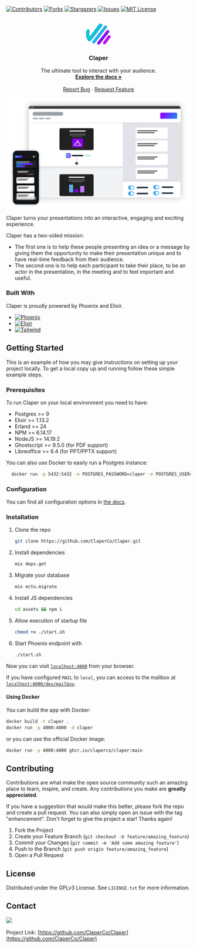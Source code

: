 
[![Contributors][contributors-shield]][contributors-url]
[![Forks][forks-shield]][forks-url]
[![Stargazers][stars-shield]][stars-url]
[![Issues][issues-shield]][issues-url]
[![MIT License][license-shield]][license-url]

<!-- PROJECT LOGO -->
<br />
<div align="center">
  <a href="https://github.com/ClaperCo/Claper">
    <img src="priv/static/images/logo.png" alt="Logo" >
  </a>

  <h3 align="center">Claper</h3>

  <p align="center">
    The ultimate tool to interact with your audience.
    <br />
    <a href="https://docs.claper.co"><strong>Explore the docs »</strong></a>
    <br />
    <br />
    <a href="https://github.com/ClaperCo/Claper/issues">Report Bug</a>
    ·
    <a href="https://github.com/ClaperCo/Claper/issues">Request Feature</a>
  </p>
</div>




[![Product Name Screen Shot][product-screenshot]](https://claper.co)

Claper turns your presentations into an interactive, engaging and exciting experience.

Claper has a two-sided mission:
- The first one is to help these people presenting an idea or a message by giving them the opportunity to make their presentation unique and to have real-time feedback from their audience.
- The second one is to help each participant to take their place, to be an actor in the presentation, in the meeting and to feel important and useful.


### Built With

Claper is proudly powered by Phoenix and Elixir.

* [![Phoenix][Phoenix]][Phoenix-url]
* [![Elixir][Elixir]][Elixir-url]
* [![Tailwind][Tailwind]][Tailwind-url]


<!-- GETTING STARTED -->
## Getting Started

This is an example of how you may give instructions on setting up your project locally.
To get a local copy up and running follow these simple example steps.

### Prerequisites

To run Claper on your local environment you need to have:
* Postgres >= 9
* Elixir >= 1.13.2
* Erland >= 24
* NPM >= 6.14.17
* NodeJS >= 14.19.2
* Ghostscript >= 9.5.0 (for PDF support)
* Libreoffice >= 6.4 (for PPT/PPTX support)

You can also use Docker to easily run a Postgres instance:
```sh
  docker run -p 5432:5432 -e POSTGRES_PASSWORD=claper -e POSTGRES_USER=claper -e POSTGRES_DB=claper --name claper-db -d postgres:9
  ```

### Configuration

You can find all configuration options in [the docs](https://docs.claper.co/configuration.html).

### Installation

1. Clone the repo
   ```sh
   git clone https://github.com/ClaperCo/Claper.git
   ```
2. Install dependencies
   ```sh
   mix deps.get
   ```
3. Migrate your database
   ```sh
   mix ecto.migrate
   ```
4. Install JS dependencies
   ```sh
   cd assets && npm i
   ```
5. Allow execution of startup file
   ```sh
   chmod +x ./start.sh
   ```
6. Start Phoenix endpoint with
   ```sh
   ./start.sh
   ```

Now you can visit [`localhost:4000`](http://localhost:4000) from your browser.

If you have configured `MAIL` to `local`, you can access to the mailbox at [`localhost:4000/dev/mailbox`](http://localhost:4000/dev/mailbox).


#### Using Docker

You can build the app with Docker:
```sh
docker build -t claper .
docker run -p 4000:4000 -d claper
```

or you can use the official Docker image:

```sh
docker run -p 4000:4000 ghcr.io/claperco/claper:main
```

<!-- CONTRIBUTING -->
## Contributing

Contributions are what make the open source community such an amazing place to learn, inspire, and create. Any contributions you make are **greatly appreciated**.

If you have a suggestion that would make this better, please fork the repo and create a pull request. You can also simply open an issue with the tag "enhancement".
Don't forget to give the project a star! Thanks again!

1. Fork the Project
2. Create your Feature Branch (`git checkout -b feature/amazing_feature`)
3. Commit your Changes (`git commit -m 'Add some amazing feature'`)
4. Push to the Branch (`git push origin feature/amazing_feature`)
5. Open a Pull Request


<!-- LICENSE -->
## License

Distributed under the GPLv3 License. See `LICENSE.txt` for more information.

<!-- CONTACT -->
## Contact

[![](https://img.shields.io/badge/@alexlionco-1DA1F2?style=for-the-badge&logo=twitter&logoColor=white)](https://twitter.com/alexlionco) 

Project Link: [https://github.com/ClaperCo/Claper](https://github.com/ClaperCo/Claper)



<!-- MARKDOWN LINKS & IMAGES -->
<!-- https://www.markdownguide.org/basic-syntax/#reference-style-links -->
[contributors-shield]: https://img.shields.io/github/contributors/ClaperCo/Claper.svg?style=for-the-badge
[contributors-url]: https://github.com/ClaperCo/Claper/graphs/contributors
[forks-shield]: https://img.shields.io/github/forks/ClaperCo/Claper.svg?style=for-the-badge
[forks-url]: https://github.com/ClaperCo/Claper/network/members
[stars-shield]: https://img.shields.io/github/stars/ClaperCo/Claper.svg?style=for-the-badge
[stars-url]: https://github.com/ClaperCo/Claper/stargazers
[issues-shield]: https://img.shields.io/github/issues/ClaperCo/Claper.svg?style=for-the-badge
[issues-url]: https://github.com/ClaperCo/Claper/issues
[license-shield]: https://img.shields.io/github/license/ClaperCo/Claper.svg?style=for-the-badge
[license-url]: https://github.com/ClaperCo/Claper/blob/master/LICENSE.txt
[product-screenshot]: /priv/static/images/preview.png
[Elixir]: https://img.shields.io/badge/elixir-4B275F?style=for-the-badge&logo=elixir&logoColor=white
[Elixir-url]: https://elixir-lang.org/
[Tailwind]: https://img.shields.io/badge/tailwind-06B6D4?style=for-the-badge&logo=tailwindcss&logoColor=white
[Tailwind-url]: https://tailwindcss.com/
[Phoenix]: https://img.shields.io/badge/phoenix-f35424?style=for-the-badge&logo=&logoColor=white
[Phoenix-url]: https://www.phoenixframework.org/
